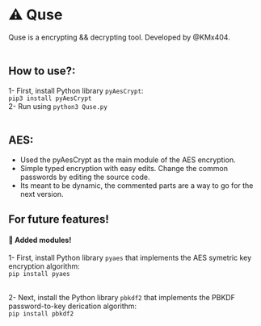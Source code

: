 # :warning: Quse <br />
Quse is a encrypting && decrypting tool. Developed by @KMx404. <br /> <br />

## How to use?: <br />
1- First, install Python library ```pyAesCrypt```: <br />
`pip3 install pyAesCrypt` <br />
2- Run using ```python3 Quse.py```
<br />
<br /> 


## AES: <br />
* Used the pyAesCrypt as the main module of the AES encryption. <br />
* Simple typed encryption with easy edits. Change the common passwords by editing the source code. <br /> 
* Its meant to be dynamic, the commented parts are a way to go for the next version. <br />


## For future features! <br /> 
#### :pushpin: Added modules! <br />
1- First, install Python library ```pyaes``` that implements the AES symetric key encryption algorithm: <br />
			```pip install pyaes``` <br /> <br />

2- Next, install the Python library ```pbkdf2``` that implements the PBKDF password-to-key derication algorithm: <br />
			```pip install pbkdf2``` <br />		







